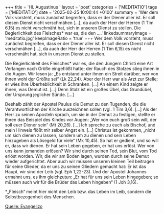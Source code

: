 +++
title = 'Hl. Augustinus  '
layout = 'post'
categories = ['MEDITATIO']
tags = ['MEDITATIO']
date = '2025-02-25 10:00:44 +0100'
summary = 'Wer dem Volk vorsteht, muss zunächst begreifen, dass er der Diener aller ist. Er soll diesen Dienst nicht verschmähen [...], da auch der Herr der Herren (1 Tim 6,15) es nicht verschmäht hat, sich in unseren Dienst zu stellen.   Die Begierlichkeit des Fleisches* war es, die den ....'
linkedsummaryImage = 'meditatio.jpg'
keepImageRatio = 'true'
+++
Wer dem Volk vorsteht, muss zunächst begreifen, dass er der Diener aller ist. Er soll diesen Dienst nicht verschmähen [...], da auch der Herr der Herren (1 Tim 6,15) es nicht verschmäht hat, sich in unseren Dienst zu stellen.
 
Die Begierlichkeit des Fleisches* war es, die den Jüngern Christi eine Art Verlangen nach Größe eingeflößt hatte; der Rauch des Stolzes stieg ihnen in die Augen.<!--more--> Wir lesen ja: „Es entstand unter ihnen ein Streit darüber, wer von ihnen wohl der Größte sei“ (Lk 22,24). Aber der Herr war als Arzt zur Stelle; er wies ihre Überheblichkeit in Schranken. [...] An einem Kind zeigte er ihnen, was Demut ist. [...] Denn Stolz ist ein großes Übel, das Grundübel, der Ursprung jeglicher Sünde. [...]
 
Deshalb zählt der Apostel Paulus die Demut zu den Tugenden, die die Verantwortlichen der Kirche auszeichnen sollen (vgl. 1 Tim 3,6). [...] Als der Herr zu seinen Aposteln sprach, um sie in der Demut zu festigen, stellte er ihnen das Beispiel des Kindes vor Augen: „Wer von euch groß sein will, der soll euer Diener sein“ (Mt 20,26). [...] Ich spreche zu euch als Bischof, und mein Hinweis flößt mir selber Angst ein. [...] Christus ist gekommen, „nicht um sich dienen zu lassen, sondern um zu dienen und sein Leben hinzugeben als Lösegeld für viele“ (Mk 10,45). So hat er gedient, und so will er, dass wir dienen. Er hat sein Leben gegeben, er hat uns erlöst. Wer von uns kann jemanden erlösen? Wir sind durch seinen Tod, sein Blut, vom Tod erlöst worden. Wir, die wir am Boden lagen, wurden durch seine Demut wieder aufgerichtet. Aber auch wir müssen unseren kleinen Teil beitragen für seine Glieder, da er uns zu seinen Gliedern gemacht hat: Er ist das Haupt, wir sind der Leib (vgl. Eph 1,22-23). Und der Apostel Johannes ermahnt uns, es ihm gleichzutun: „Er hat für uns sein Leben hingegeben; so müssen auch wir für die Brüder das Leben hingeben“ (1 Joh 3,16). 
 
*„Fleisch“ meint hier nicht den Leib bzw. das Leben im Leib, sondern die Selbstbezogenheit des Menschen. 
 



[Quelle: Evangelizo](https://evangeliumtagfuertag.org/DE/gospel)

